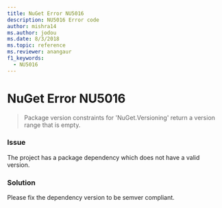 ```yaml
---
title: NuGet Error NU5016
description: NU5016 Error code
author: mishra14
ms.author: jodou
ms.date: 8/3/2018
ms.topic: reference
ms.reviewer: anangaur
f1_keywords: 
  - NU5016
---
```


# NuGet Error NU5016
> Package version constraints for 'NuGet.Versioning' return a version range that is empty.

### Issue

The project has a package dependency which does not have a valid version.


### Solution

Please fix the dependency version to be semver compliant.

